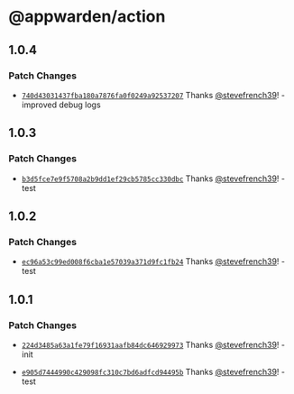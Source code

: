 # @appwarden/action

## 1.0.4

### Patch Changes

- [`740d43031437fba180a7876fa0f0249a92537207`](https://github.com/appwarden/action/commit/740d43031437fba180a7876fa0f0249a92537207) Thanks [@stevefrench39](https://github.com/stevefrench39)! - improved debug logs

## 1.0.3

### Patch Changes

- [`b3d5fce7e9f5708a2b9dd1ef29cb5785cc330dbc`](https://github.com/appwarden/action/commit/b3d5fce7e9f5708a2b9dd1ef29cb5785cc330dbc) Thanks [@stevefrench39](https://github.com/stevefrench39)! - test

## 1.0.2

### Patch Changes

- [`ec96a53c99ed008f6cba1e57039a371d9fc1fb24`](https://github.com/appwarden/action/commit/ec96a53c99ed008f6cba1e57039a371d9fc1fb24) Thanks [@stevefrench39](https://github.com/stevefrench39)! - test

## 1.0.1

### Patch Changes

- [`224d3485a63a1fe79f16931aafb84dc646929973`](https://github.com/appwarden/action/commit/224d3485a63a1fe79f16931aafb84dc646929973) Thanks [@stevefrench39](https://github.com/stevefrench39)! - init

- [`e905d7444990c429098fc310c7bd6adfcd94495b`](https://github.com/appwarden/action/commit/e905d7444990c429098fc310c7bd6adfcd94495b) Thanks [@stevefrench39](https://github.com/stevefrench39)! - test
